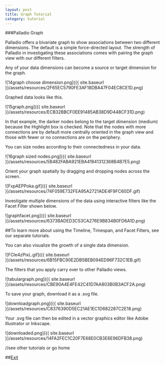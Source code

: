 ```yaml
---
layout: post
title: Graph Tutorial
category: tutorial
---
```


<section data-markdown>
###Palladio Graph

Palladio offers a bivariate graph to show associations between two different dimensions. The default is a simple force-directed layout. The strength of Palladio in investigating these associations comes with pairing the graph view with our different filters.

</section>
<section data-markdown>

Any of your data dimensions can become a source or target dimension for the graph.

![14graph choose dimension.png]({{ site.baseurl }}/assets/resources/2F65EC5790FE3AF18DBA47F04EC8CE1D.png)

</section>

<section data-markdown>
 
Graphed data looks like this.

![15graph.png]({{ site.baseurl }}/assets/resources/ECB32BBCF0EE91485AB38D9D448CF31D.png)
</section>

<section data-markdown>

In that example, the darker nodes belong to the target dimension (medium) because the Highlight box is checked. Note that the nodes with more connections are by default more centrally oriented in the graph view and those with fewer or no connections are on the periphery.

</section>

<section data-markdown>

You can size nodes according to their connectedness in your data.

![16graph sized nodes.png]({{ site.baseurl }}/assets/resources/5B482FABA921EBA41941312368B4B7E5.png)

</section>

<section data-markdown>

Orient your graph spatially by dragging and dropping nodes across the screen.

![FxpAEPPoka.gif]({{ site.baseurl }}/assets/resources/74F059E732FEA95A2721ADE4F9FC60DF.gif)

</section>

<section data-markdown>

Investigate multiple dimensions of the data using interactive filters like the Facet Filter shown below.

![graphfacet.png]({{ site.baseurl }}/assets/resources/6373BADED3C53CA276E9B834B0FD6A1D.png)

</section>

<section data-markdown> ##To learn more about using the Timeline, Timespan, and Facet Filters, see our separate tutorials. </section>

<section data-markdown>

You can also visualize the growth of a single data dimension.

![FCle4zPixL.gif]({{ site.baseurl }}/assets/resources/6B15FBC90E2DB5BEB094ED96F732C1EB.gif)

</section>

<section data-markdown>

The filters that you apply carry over to other Palladio views.

![tabulargraph.png]({{ site.baseurl }}/assets/resources/CBE90A4E4FE42C41D7AA803B0B3ACF2A.png)
</section>

<section data-markdown>

To save your graph, download it as a .svg file. 

![downloadgraph.png]({{ site.baseurl }}/assets/resources/C8376390D5EC21AE1EC1D682287C2E18.png) 

</section>

<section data-markdown>

Your .svg file can then be edited in a vector graphics editor like Adobe Illustrator or Inkscape.

![downloaded.png]({{ site.baseurl }}/assets/resources/14FA2FEC1C20F7E68E0CB3E6E96DFB38.png)

</section>

<section data-markdown> 
//see other tutorials or go home

##[Exit]({{site.baseurl}}/)</section>